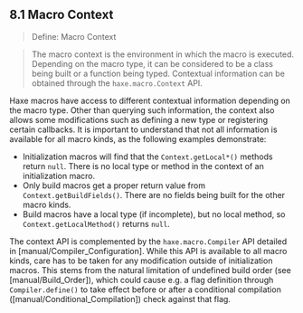 ## 8.1 Macro Context

> Define: Macro Context

>
> The macro context is the environment in which the macro is executed. Depending on the macro type, it can be considered to be a class being built or a function being typed. Contextual information can be obtained through the `haxe.macro.Context` API.

Haxe macros have access to different contextual information depending on the macro type. Other than querying such information, the context also allows some modifications such as defining a new type or registering certain callbacks. It is important to understand that not all information is available for all macro kinds, as the following examples demonstrate:



* Initialization macros will find that the `Context.getLocal*()` methods return `null`. There is no local type or method in the context of an initialization macro.
* Only build macros get a proper return value from `Context.getBuildFields()`. There are no fields being built for the other macro kinds.
* Build macros have a local type (if incomplete), but no local method, so `Context.getLocalMethod()` returns `null`.



The context API is complemented by the `haxe.macro.Compiler` API detailed in [manual/Compiler_Configuration]. While this API is available to all macro kinds, care has to be taken for any modification outside of initialization macros. This stems from the natural limitation of undefined build order (see [manual/Build_Order]), which could cause e.g. a flag definition through `Compiler.define()` to take effect before or after a conditional compilation ([manual/Conditional_Compilation]) check against that flag.